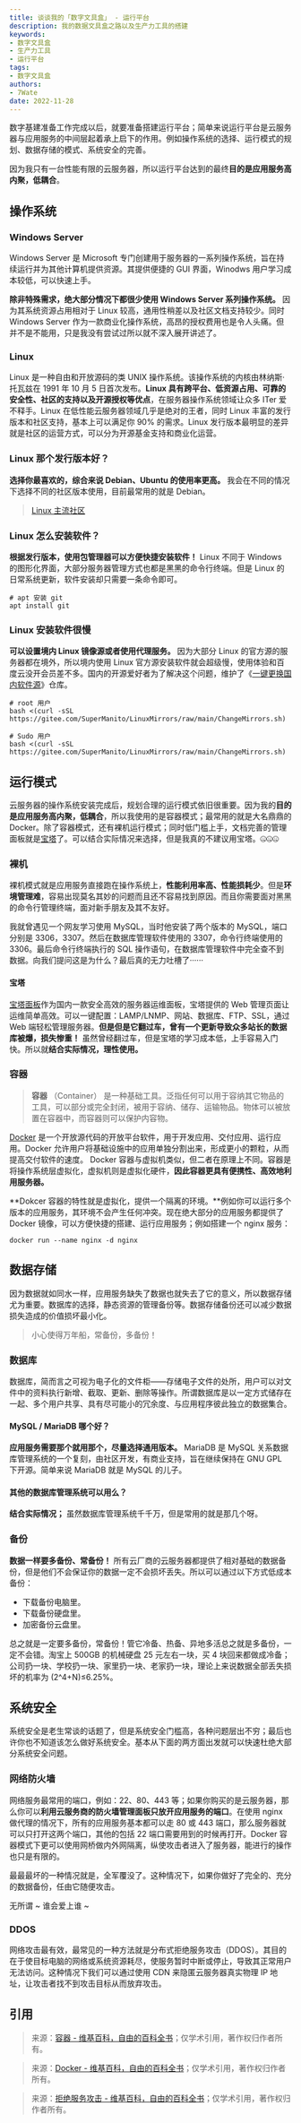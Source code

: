 ```yaml
---
title: 谈谈我的「数字文具盒」 - 运行平台
description: 我的数据文具盒之路以及生产力工具的搭建
keywords:
- 数字文具盒
- 生产力工具
- 运行平台
tags: 
- 数字文具盒
authors:
- 7Wate
date: 2022-11-28
---
```


数字基建准备工作完成以后，就要准备搭建运行平台；简单来说运行平台是云服务器与应用服务的中间层起着承上启下的作用。例如操作系统的选择、运行模式的规划、数据存储的模式、系统安全的完善。

因为我只有一台性能有限的云服务器，所以运行平台达到的最终**目的是应用服务高内聚，低耦合**。

## 操作系统

### Windows Server

Windows Server 是 Microsoft 专门创建用于服务器的一系列操作系统，旨在持续运行并为其他计算机提供资源。其提供便捷的 GUI 界面，Winodws 用户学习成本较低，可以快速上手。

**除非特殊需求，绝大部分情况下都很少使用 Windows Server 系列操作系统。** 因为其系统资源占用相对于 Linux 较高，通用性稍差以及社区文档支持较少。同时 Windows Server 作为一款商业化操作系统，高昂的授权费用也是令人头痛。但并不是不能用，只是我没有尝试过所以就不深入展开讲述了。

### Linux

Linux 是一种自由和开放源码的类 UNIX 操作系统。该操作系统的内核由林纳斯·托瓦兹在 1991 年 10 月 5 日首次发布。**Linux 具有跨平台、低资源占用、可靠的安全性、社区的支持以及开源授权等优点**，在服务器操作系统领域让众多 ITer 爱不释手。Linux 在低性能云服务器领域几乎是绝对的王者，同时 Linux 丰富的发行版本和社区支持，基本上可以满足你 90% 的需求。Linux 发行版本最明显的差异就是社区的运营方式，可以分为开源基金支持和商业化运营。

### Linux 那个发行版本好？

**选择你最喜欢的，综合来说 Debian、Ubuntu 的使用率更高。** 我会在不同的情况下选择不同的社区版本使用，目前最常用的就是 Debian。

> [Linux 主流社区](https://wiki.7wate.com/devops/Linux/%E6%96%87%E5%8C%96/Linux%20%E4%B8%BB%E6%B5%81%E7%A4%BE%E5%8C%BA)

### Linux 怎么安装软件？

**根据发行版本，使用包管理器可以方便快捷安装软件！** Linux 不同于 Windows 的图形化界面，大部分服务器管理方式也都是黑黑的命令行终端。但是 Linux 的日常系统更新，软件安装却只需要一条命令即可。

```shell
# apt 安装 git
apt install git
```

### Linux 安装软件很慢

**可以设置境内 Linux 镜像源或者使用代理服务。** 因为大部分 Linux 的官方源的服务器都在境外，所以境内使用 Linux 官方源安装软件就会超级慢，使用体验和百度云没开会员差不多。国内的开源爱好者为了解决这个问题，维护了《[一键更换国内软件源](https://gitee.com/SuperManito/LinuxMirrors)》仓库。

```shell
# root 用户
bash <(curl -sSL https://gitee.com/SuperManito/LinuxMirrors/raw/main/ChangeMirrors.sh)

# Sudo 用户
bash <(curl -sSL https://gitee.com/SuperManito/LinuxMirrors/raw/main/ChangeMirrors.sh)
```

## 运行模式

云服务器的操作系统安装完成后，规划合理的运行模式依旧很重要。因为我的**目的是应用服务高内聚，低耦合**，所以我使用的是容器模式；最常用的就是大名鼎鼎的 Docker。除了容器模式，还有裸机运行模式；同时低门槛上手，文档完善的管理面板就是[宝塔](https://www.bt.cn/new/index.html)了。可以结合实际情况来选择，但是我真的不建议用宝塔。🤐🤐🤐

### 裸机

裸机模式就是应用服务直接跑在操作系统上，**性能利用率高、性能损耗少**。但是**环境管理难**，容易出现莫名其妙的问题而且还不容易找到原因。而且你需要面对黑黑的命令行管理终端，面对新手朋友及其不友好。

我就曾遇见一个网友学习使用 MySQL，当时他安装了两个版本的 MySQL，端口分别是 3306，3307。然后在数据库管理软件使用的 3307，命令行终端使用的 3306。最后命令行终端执行的 SQL 操作语句，在数据库管理软件中完全查不到数据。向我们提问这是为什么？最后真的无力吐槽了······

#### 宝塔

[宝塔面板](https://www.bt.cn/new/index.html)作为国内一款安全高效的服务器运维面板，宝塔提供的 Web 管理页面让运维简单高效。可以一键配置：LAMP/LNMP、网站、数据库、FTP、SSL，通过 Web 端轻松管理服务器。**但是但是它翻过车，曾有一个更新导致众多站长的数据库被爆，损失惨重！** 虽然曾经翻过车，但是宝塔的学习成本低，上手容易入门快。所以就**结合实际情况，理性使用。**

### 容器

> **容器** （Container） 是一种基础工具。泛指任何可以用于容纳其它物品的工具，可以部分或完全封闭，被用于容纳、储存、运输物品。物体可以被放置在容器中，而容器则可以保护内容物。

[Docker](https://www.docker.com/) 是一个开放源代码的开放平台软件，用于开发应用、交付应用、运行应用。Docker 允许用户将基础设施中的应用单独分割出来，形成更小的颗粒，从而提高交付软件的速度。 Docker 容器与虚拟机类似，但二者在原理上不同。容器是将操作系统层虚拟化，虚拟机则是虚拟化硬件，**因此容器更具有便携性、高效地利用服务器。**

**Dokcer 容器的特性就是虚拟化，提供一个隔离的环境。**例如你可以运行多个版本的应用服务，其环境不会产生任何冲突。现在绝大部分的应用服务都提供了 Docker 镜像，可以方便快捷的搭建、运行应用服务；例如搭建一个 nginx 服务：

```shell
docker run --name nginx -d nginx
```

## 数据存储

因为数据就如同水一样，应用服务缺失了数据也就失去了它的意义，所以数据存储尤为重要。数据库的选择，静态资源的管理备份等。数据存储备份还可以减少数据损失造成的价值损坏最小化。

> 小心使得万年船，常备份，多备份！

### 数据库

数据库，简而言之可视为电子化的文件柜——存储电子文件的处所，用户可以对文件中的资料执行新增、截取、更新、删除等操作。所谓数据库是以一定方式储存在一起、多个用户共享、具有尽可能小的冗余度、与应用程序彼此独立的数据集合。

#### MySQL / MariaDB 哪个好？

**应用服务需要那个就用那个，尽量选择通用版本。** MariaDB 是 MySQL 关系数据库管理系统的一个复刻，由社区开发，有商业支持，旨在继续保持在 GNU GPL 下开源。简单来说 MariaDB  就是 MySQL 的儿子。

#### 其他的数据库管理系统可以用么？

**结合实际情况；** 虽然数据库管理系统千千万，但是常用的就是那几个呀。

### 备份

**数据一样要多备份、常备份！** 所有云厂商的云服务器都提供了相对基础的数据备份，但是他们不会保证你的数据一定不会损坏丢失。所以可以通过以下方式低成本备份：

- 下载备份电脑里。
- 下载备份硬盘里。
- 加密备份云盘里。

总之就是一定要多备份，常备份！管它冷备、热备、异地多活总之就是多备份，一定不会错。淘宝上 500GB 的机械硬盘 25 元左右一块，买 4 块回来都做成冷备；公司扔一块、学校扔一块、家里扔一块、老家扔一块，理论上来说数据全部丢失损坏的机率为 (2^4+N)≤6.25%。

## 系统安全

系统安全是老生常谈的话题了，但是系统安全门槛高，各种问题层出不穷；最后也许你也不知道该怎么做好系统安全。基本从下面的两方面出发就可以快速杜绝大部分系统安全问题。

### 网络防火墙

网络服务最常用的端口，例如：22、80、443 等；如果你购买的是云服务器，那么你可以**利用云服务商的防火墙管理面板只放开应用服务的端口**。在使用 nginx 做代理的情况下，所有的应用服务基本都可以走 80 或 443 端口，那么服务器就可以只打开这两个端口，其他的包括 22 端口需要用到的时候再打开。Docker 容器模式下更可以使用网桥做内外网隔离，纵使攻击者进入了服务器，能进行的操作也只是有限的。

最最最坏的一种情况就是，全军覆没了。这种情况下，如果你做好了完全的、充分的数据备份，任由它随便攻击。

无所谓 ~ 谁会爱上谁 ~

### DDOS

网络攻击最有效，最常见的一种方法就是分布式拒绝服务攻击（DDOS）。其目的在于使目标电脑的网络或系统资源耗尽，使服务暂时中断或停止，导致其正常用户无法访问。这种情况下我们可以通过使用 CDN 来隐匿云服务器真实物理 IP 地址，让攻击者找不到攻击目标从而放弃攻击。

## 引用

> 来源：[容器 - 维基百科，自由的百科全书](https://zh.wikipedia.org/wiki/%E5%AE%B9%E5%99%A8)；仅学术引用，著作权归作者所有。

> 来源：[Docker - 维基百科，自由的百科全书](https://zh.wikipedia.org/wiki/Docker)；仅学术引用，著作权归作者所有。

> 来源：[拒绝服务攻击 - 维基百科，自由的百科全书](https://zh.wikipedia.org/wiki/%E9%98%BB%E6%96%B7%E6%9C%8D%E5%8B%99%E6%94%BB%E6%93%8A)；仅学术引用，著作权归作者所有。
